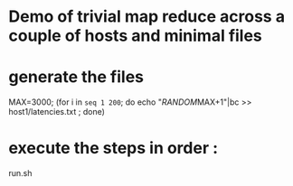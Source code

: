 # Demo of trivial map reduce across a couple of hosts and minimal files

# generate the files
MAX=3000; (for i in `seq 1 200`; do echo "$RANDOM%$MAX+1"|bc >> host1/latencies.txt ; done)

# execute the steps in order :
run.sh